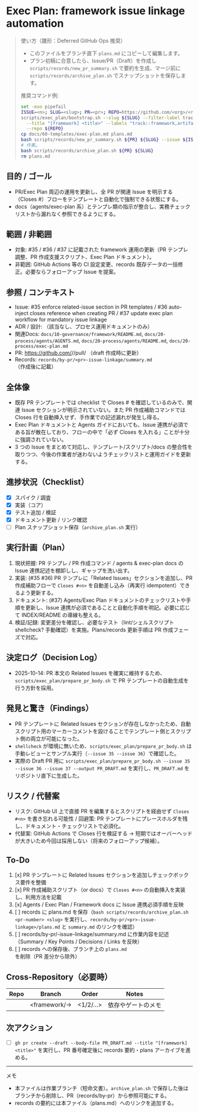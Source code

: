 # Exec Plan: framework issue linkage automation

> 使い方（雛形：Deferred GitHub Ops 推奨）
> - このファイルをブランチ直下 `plans.md` にコピーして編集します。
> - プラン初稿に合意したら、Issue/PR（Draft）を作成し `scripts/records/new_pr_summary.sh` で要約を生成、マージ前に `scripts/records/archive_plan.sh` でスナップショットを保存します。
>
> 推奨コマンド例:
> ```bash
> set -euo pipefail
> ISSUE=<n>; SLUG=<slug>; PR=<pr>; REPO=https://github.com/<org>/<repo>; AUTHOR=@you
> scripts/exec_plan/bootstrap.sh --slug ${SLUG} --filter-label track::framework \
>   --title "[framework] <title>" --labels "track::framework,artifact::<type>,status::triage,lifecycle::draft" \
>   --repo ${REPO}
> cp docs/60-templates/exec-plan.md plans.md
> bash scripts/records/new_pr_summary.sh ${PR} ${SLUG} --issue ${ISSUE} --repo-url ${REPO} --author ${AUTHOR}
> # 作業…
> bash scripts/records/archive_plan.sh ${PR} ${SLUG}
> rm plans.md
> ```

## 目的 / ゴール
- PR/Exec Plan 周辺の運用を更新し、全 PR が関連 Issue を明示する（Closes #<n>）フローをテンプレートと自動化で強制できる状態にする。
- docs（agents/exec-plan 系）とテンプレ類の指示が整合し、実務チェックリストから漏れなく参照できるようにする。

## 範囲 / 非範囲
- 対象: #35 / #36 / #37 に記載された framework 運用の更新（PR テンプレ調整、PR 作成支援スクリプト、Exec Plan ドキュメント）。
- 非範囲: GitHub Actions 等の CI 設定変更、records 既存データの一括修正。必要ならフォローアップ Issue を提案。

## 参照 / コンテキスト
- Issue: #35 enforce related-issue section in PR templates / #36 auto-inject closes reference when creating PR / #37 update exec plan workflow for mandatory issue linkage
- ADR / 設計: （該当なし、プロセス運用ドキュメントのみ）
- 関連Docs: `docs/10-governance/framework/README.md`, `docs/20-process/agents/AGENTS.md`, `docs/20-process/agents/README.md`, `docs/20-process/exec-plan.md`
 - PR: https://github.com/<org>/<repo>/pull/<pr> （draft 作成時に更新）
 - Records: `records/by-pr/<pr>-issue-linkage/summary.md` （作成後に記載）

## 全体像
- 既存 PR テンプレートでは checklist で Closes #<n> を確認しているのみで、関連 Issue セクションが明示されていない。また PR 作成補助コマンドでは Closes 行を自動挿入せず、手作業での記述漏れが発生し得る。
- Exec Plan ドキュメントと Agents ガイドにおいても、Issue 連携が必須である旨が散在しており、フローの中で「必ず Closes を入れる」ことが十分に強調されていない。
- 3 つの Issue をまとめて対応し、テンプレート/スクリプト/docs の整合性を取りつつ、今後の作業者が迷わないようチェックリストと運用ガイドを更新する。

## 進捗状況（Checklist）
- [x] スパイク / 調査
- [x] 実装（コア）
- [x] テスト追加 / 検証
- [x] ドキュメント更新 / リンク確認
- [ ] Plan スナップショット保存（`archive_plan.sh` 実行）

## 実行計画（Plan）
1. 現状把握: PR テンプレ / PR 作成コマンド / agents & exec-plan docs の Issue 連携記述を棚卸しし、ギャップを洗い出す。
2. 実装: (#35 #36) PR テンプレに「Related Issues」セクションを追加し、PR 作成補助フローで `Closes #<n>` を自動差し込み（再実行 idempotent）できるよう更新する。
3. ドキュメント: (#37) Agents/Exec Plan ドキュメントのチェックリストや手順を更新し、Issue 連携が必須であることと自動化手順を明記。必要に応じて INDEX/README の導線も整える。
4. 検証/記録: 変更差分を確認し、必要なテスト（lint/シェルスクリプト shellcheck? 手動確認）を実施。Plans/records 更新手順は PR 作成フェーズで対応。

## 決定ログ（Decision Log）
- 2025-10-14: PR 本文の Related Issues を確実に維持するため、`scripts/exec_plan/prepare_pr_body.sh` で PR テンプレートの自動生成を行う方針を採用。

## 発見と驚き（Findings）
- PR テンプレートに Related Issues セクションが存在しなかったため、自動スクリプト用のマーカーコメントを設けることでテンプレート側とスクリプト側の両立が可能になった。
- `shellcheck` が環境に無いため、`scripts/exec_plan/prepare_pr_body.sh` は手動レビューとサンプル実行（`--issue 35 --issue 36`）で確認した。
- 実際の Draft PR 用に `scripts/exec_plan/prepare_pr_body.sh --issue 35 --issue 36 --issue 37 --output PR_DRAFT.md` を実行し、`PR_DRAFT.md` をリポジトリ直下に生成した。

## リスク / 代替案
- リスク: GitHub UI 上で直接 PR を編集するとスクリプトを経由せず `Closes #<n>` を書き忘れる可能性 / 回避策: PR テンプレートにプレースホルダを残し、ドキュメント・チェックリストで必須化。
- 代替案: GitHub Actions で Closes 行を検証する → 短期ではオーバーヘッドが大きいため今回は採用しない（将来のフォローアップ候補）。

## To-Do
1. [x] PR テンプレートに Related Issues セクションを追加しチェックボックス要件を整備
2. [x] PR 作成補助スクリプト（or docs）で `Closes #<n>` の自動挿入を実装し、利用方法を記載
3. [x] Agents / Exec Plan / Framework docs に Issue 連携必須手順を反映
4. [ ] records に plans.md を保存（`bash scripts/records/archive_plan.sh <pr-number> <slug>` を実行し、`records/by-pr/<pr>-issue-linkage>/plans.md` と `summary.md` のリンクを確認）
5. [ ] records/by-pr/<pr>-issue-linkage/summary.md に作業内容を記述（Summary / Key Points / Decisions / Links を反映）
6. [ ] records への保存後、ブランチ上の `plans.md` を削除（PR 差分から除外）

## Cross-Repository（必要時）
| Repo | Branch | Order | Notes |
|------|--------|-------|-------|
| <name> | <framework/<issue>-<slug>> | <1/2/…> | 依存やゲートのメモ |

## 次アクション
- [ ] `gh pr create --draft --body-file PR_DRAFT.md --title "[framework] <title>"` を実行し、PR 番号確定後に records 要約・plans アーカイブを進める。

---
メモ
- 本ファイルは作業ブランチ（短命文書）。`archive_plan.sh` で保存した後はブランチから削除し、PR（records/by-pr）から参照可能にする。
- records の要約には本ファイル（plans.md）へのリンクを追加する。
